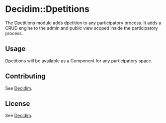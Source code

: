 # Decidim::Dpetitions

The Dpetitions module adds dpetition to any participatory process. It adds a CRUD engine to the admin and public view scoped inside the participatory process.

## Usage

Dpetitions will be available as a Component for any participatory space.

## Contributing

See [Decidim](https://github.com/decidim/decidim).

## License

See [Decidim](https://github.com/decidim/decidim).
